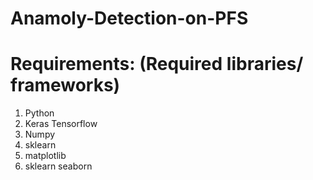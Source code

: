 # Anamoly-Detection-on-PFS

# Requirements: (Required libraries/ frameworks) 
1. Python
2. Keras Tensorflow
3. Numpy
4. sklearn
5. matplotlib
6. sklearn seaborn
